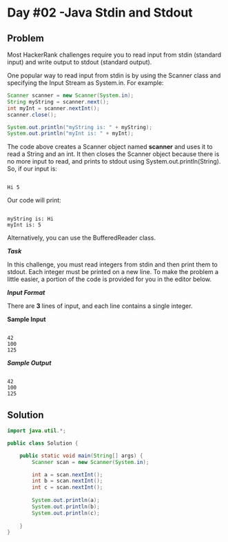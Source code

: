 # Day #02 -Java Stdin and Stdout
## Problem
Most HackerRank challenges require you to read input from stdin (standard input) and write output to stdout (standard output).

One popular way to read input from stdin is by using the Scanner class and specifying the Input Stream as System.in. For example:

```java
Scanner scanner = new Scanner(System.in);
String myString = scanner.next();
int myInt = scanner.nextInt();
scanner.close();

System.out.println("myString is: " + myString);
System.out.println("myInt is: " + myInt);
```
The code above creates a Scanner object named **scanner** and uses it to read a String and an int. It then closes the Scanner object because there is no more input to read, and prints to stdout using System.out.println(String). So, if our input is:
```

Hi 5

```
Our code will print:
```

myString is: Hi
myInt is: 5

```
Alternatively, you can use the BufferedReader class.

***Task***

In this challenge, you must read  integers from stdin and then print them to stdout. Each integer must be printed on a new line. To make the problem a little easier, a portion of the code is provided for you in the editor below.

***Input Format***

There are **3** lines of input, and each line contains a single integer.

**Sample Input**
```

42
100
125

```
***Sample Output***
```

42
100
125

```

## Solution
```java
import java.util.*;

public class Solution {

    public static void main(String[] args) {
        Scanner scan = new Scanner(System.in);

        int a = scan.nextInt();
        int b = scan.nextInt();
        int c = scan.nextInt();
    
        System.out.println(a);
        System.out.println(b);
        System.out.println(c);
        
    }
}
```
